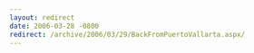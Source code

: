 ```yaml
---
layout: redirect
date: 2006-03-28 -0800
redirect: /archive/2006/03/29/BackFromPuertoVallarta.aspx/
---
```

